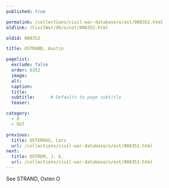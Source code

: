 ```yaml
---
published: true

permalink: /collections/civil-war-database/o/ost/008352.html
oldlink: /CivilWar/db/o/ost/008352.html

oldid: 008352

title: OSTRAND, Austin

pagelist:
  exclude: false
  order: 8352
  image: 
  alt:
  caption:
  title:
  subtitle:      # Defaults to page subtitle
  teaser:

category: 
  - O 
  - OST

previous:
  title: OSTERHUS, Lars
  url: /collections/civil-war-database/o/ost/008351.html  
next:
  title: OSTREM, J. E.
  url: /collections/civil-war-database/o/ost/008353.html   
---
```

See STRAND, Osten O